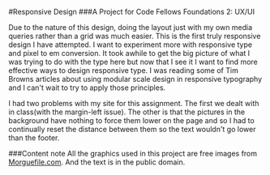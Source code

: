 #Responsive Design
###A Project for Code Fellows Foundations 2: UX/UI

Due to the nature of this design, doing the layout just with my own media queries rather than a grid was much easier. This is the first truly responsive design I have attempted. I want to experiment more with responsive type and pixel to em conversion. It took awhile to get the big picture of what I was trying to do with the type here but now that I see it I want to find more effective ways to design responsive type. I was reading some of Tim Browns articles about using modular scale design in responsive typography and I can't wait to try to apply those principles.

I had two problems with my site for this assignment. The first we dealt with in class(with the margin-left issue). The other is that the pictures in the background have nothing to force them lower on the page and so I had to continually reset the distance between them so the text wouldn't go lower than the footer.

###Content note
All the graphics used in this project are free images from [Morguefile.com](http://www.morguefile.com/). And the text is in the public domain.

